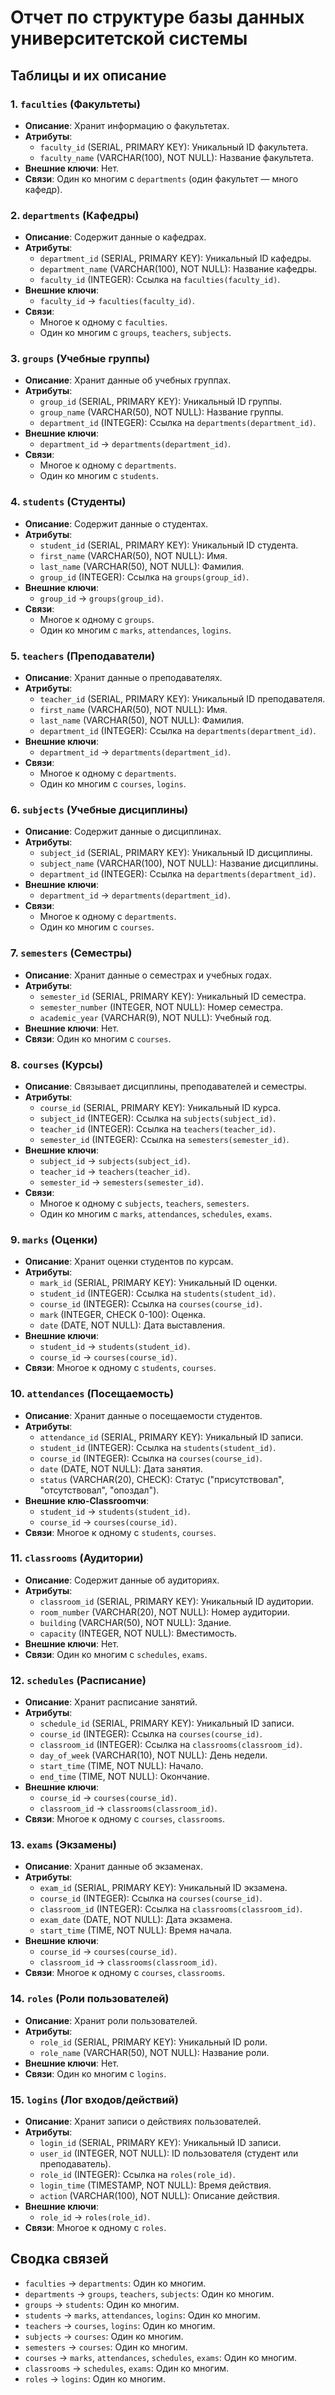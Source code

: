 # Отчет по структуре базы данных университетской системы

## Таблицы и их описание

### 1. `faculties` (Факультеты)
- **Описание**: Хранит информацию о факультетах.
- **Атрибуты**:
  - `faculty_id` (SERIAL, PRIMARY KEY): Уникальный ID факультета.
  - `faculty_name` (VARCHAR(100), NOT NULL): Название факультета.
- **Внешние ключи**: Нет.
- **Связи**: Один ко многим с `departments` (один факультет — много кафедр).

### 2. `departments` (Кафедры)
- **Описание**: Содержит данные о кафедрах.
- **Атрибуты**:
  - `department_id` (SERIAL, PRIMARY KEY): Уникальный ID кафедры.
  - `department_name` (VARCHAR(100), NOT NULL): Название кафедры.
  - `faculty_id` (INTEGER): Ссылка на `faculties(faculty_id)`.
- **Внешние ключи**: 
  - `faculty_id` → `faculties(faculty_id)`.
- **Связи**:
  - Многое к одному с `faculties`.
  - Один ко многим с `groups`, `teachers`, `subjects`.

### 3. `groups` (Учебные группы)
- **Описание**: Хранит данные об учебных группах.
- **Атрибуты**:
  - `group_id` (SERIAL, PRIMARY KEY): Уникальный ID группы.
  - `group_name` (VARCHAR(50), NOT NULL): Название группы.
  - `department_id` (INTEGER): Ссылка на `departments(department_id)`.
- **Внешние ключи**: 
  - `department_id` → `departments(department_id)`.
- **Связи**:
  - Многое к одному с `departments`.
  - Один ко многим с `students`.

### 4. `students` (Студенты)
- **Описание**: Содержит данные о студентах.
- **Атрибуты**:
  - `student_id` (SERIAL, PRIMARY KEY): Уникальный ID студента.
  - `first_name` (VARCHAR(50), NOT NULL): Имя.
  - `last_name` (VARCHAR(50), NOT NULL): Фамилия.
  - `group_id` (INTEGER): Ссылка на `groups(group_id)`.
- **Внешние ключи**: 
  - `group_id` → `groups(group_id)`.
- **Связи**:
  - Многое к одному с `groups`.
  - Один ко многим с `marks`, `attendances`, `logins`.

### 5. `teachers` (Преподаватели)
- **Описание**: Хранит данные о преподавателях.
- **Атрибуты**:
  - `teacher_id` (SERIAL, PRIMARY KEY): Уникальный ID преподавателя.
  - `first_name` (VARCHAR(50), NOT NULL): Имя.
  - `last_name` (VARCHAR(50), NOT NULL): Фамилия.
  - `department_id` (INTEGER): Ссылка на `departments(department_id)`.
- **Внешние ключи**: 
  - `department_id` → `departments(department_id)`.
- **Связи**:
  - Многое к одному с `departments`.
  - Один ко многим с `courses`, `logins`.

### 6. `subjects` (Учебные дисциплины)
- **Описание**: Содержит данные о дисциплинах.
- **Атрибуты**:
  - `subject_id` (SERIAL, PRIMARY KEY): Уникальный ID дисциплины.
  - `subject_name` (VARCHAR(100), NOT NULL): Название дисциплины.
  - `department_id` (INTEGER): Ссылка на `departments(department_id)`.
- **Внешние ключи**: 
  - `department_id` → `departments(department_id)`.
- **Связи**:
  - Многое к одному с `departments`.
  - Один ко многим с `courses`.

### 7. `semesters` (Семестры)
- **Описание**: Хранит данные о семестрах и учебных годах.
- **Атрибуты**:
  - `semester_id` (SERIAL, PRIMARY KEY): Уникальный ID семестра.
  - `semester_number` (INTEGER, NOT NULL): Номер семестра.
  - `academic_year` (VARCHAR(9), NOT NULL): Учебный год.
- **Внешние ключи**: Нет.
- **Связи**: Один ко многим с `courses`.

### 8. `courses` (Курсы)
- **Описание**: Связывает дисциплины, преподавателей и семестры.
- **Атрибуты**:
  - `course_id` (SERIAL, PRIMARY KEY): Уникальный ID курса.
  - `subject_id` (INTEGER): Ссылка на `subjects(subject_id)`.
  - `teacher_id` (INTEGER): Ссылка на `teachers(teacher_id)`.
  - `semester_id` (INTEGER): Ссылка на `semesters(semester_id)`.
- **Внешние ключи**:
  - `subject_id` → `subjects(subject_id)`.
  - `teacher_id` → `teachers(teacher_id)`.
  - `semester_id` → `semesters(semester_id)`.
- **Связи**:
  - Многое к одному с `subjects`, `teachers`, `semesters`.
  - Один ко многим с `marks`, `attendances`, `schedules`, `exams`.

### 9. `marks` (Оценки)
- **Описание**: Хранит оценки студентов по курсам.
- **Атрибуты**:
  - `mark_id` (SERIAL, PRIMARY KEY): Уникальный ID оценки.
  - `student_id` (INTEGER): Ссылка на `students(student_id)`.
  - `course_id` (INTEGER): Ссылка на `courses(course_id)`.
  - `mark` (INTEGER, CHECK 0-100): Оценка.
  - `date` (DATE, NOT NULL): Дата выставления.
- **Внешние ключи**:
  - `student_id` → `students(student_id)`.
  - `course_id` → `courses(course_id)`.
- **Связи**: Многое к одному с `students`, `courses`.

### 10. `attendances` (Посещаемость)
- **Описание**: Хранит данные о посещаемости студентов.
- **Атрибуты**:
  - `attendance_id` (SERIAL, PRIMARY KEY): Уникальный ID записи.
  - `student_id` (INTEGER): Ссылка на `students(student_id)`.
  - `course_id` (INTEGER): Ссылка на `courses(course_id)`.
  - `date` (DATE, NOT NULL): Дата занятия.
  - `status` (VARCHAR(20), CHECK): Статус ("присутствовал", "отсутствовал", "опоздал").
- **Внешние клю-Classroomчи**:
  - `student_id` → `students(student_id)`.
  - `course_id` → `courses(course_id)`.
- **Связи**: Многое к одному с `students`, `courses`.

### 11. `classrooms` (Аудитории)
- **Описание**: Содержит данные об аудиториях.
- **Атрибуты**:
  - `classroom_id` (SERIAL, PRIMARY KEY): Уникальный ID аудитории.
  - `room_number` (VARCHAR(20), NOT NULL): Номер аудитории.
  - `building` (VARCHAR(50), NOT NULL): Здание.
  - `capacity` (INTEGER, NOT NULL): Вместимость.
- **Внешние ключи**: Нет.
- **Связи**: Один ко многим с `schedules`, `exams`.

### 12. `schedules` (Расписание)
- **Описание**: Хранит расписание занятий.
- **Атрибуты**:
  - `schedule_id` (SERIAL, PRIMARY KEY): Уникальный ID записи.
  - `course_id` (INTEGER): Ссылка на `courses(course_id)`.
  - `classroom_id` (INTEGER): Ссылка на `classrooms(classroom_id)`.
  - `day_of_week` (VARCHAR(10), NOT NULL): День недели.
  - `start_time` (TIME, NOT NULL): Начало.
  - `end_time` (TIME, NOT NULL): Окончание.
- **Внешние ключи**:
  - `course_id` → `courses(course_id)`.
  - `classroom_id` → `classrooms(classroom_id)`.
- **Связи**: Многое к одному с `courses`, `classrooms`.

### 13. `exams` (Экзамены)
- **Описание**: Хранит данные об экзаменах.
- **Атрибуты**:
  - `exam_id` (SERIAL, PRIMARY KEY): Уникальный ID экзамена.
  - `course_id` (INTEGER): Ссылка на `courses(course_id)`.
  - `classroom_id` (INTEGER): Ссылка на `classrooms(classroom_id)`.
  - `exam_date` (DATE, NOT NULL): Дата экзамена.
  - `start_time` (TIME, NOT NULL): Время начала.
- **Внешние ключи**:
  - `course_id` → `courses(course_id)`.
  - `classroom_id` → `classrooms(classroom_id)`.
- **Связи**: Многое к одному с `courses`, `classrooms`.

### 14. `roles` (Роли пользователей)
- **Описание**: Хранит роли пользователей.
- **Атрибуты**:
  - `role_id` (SERIAL, PRIMARY KEY): Уникальный ID роли.
  - `role_name` (VARCHAR(50), NOT NULL): Название роли.
- **Внешние ключи**: Нет.
- **Связи**: Один ко многим с `logins`.

### 15. `logins` (Лог входов/действий)
- **Описание**: Хранит записи о действиях пользователей.
- **Атрибуты**:
  - `login_id` (SERIAL, PRIMARY KEY): Уникальный ID записи.
  - `user_id` (INTEGER, NOT NULL): ID пользователя (студент или преподаватель).
  - `role_id` (INTEGER): Ссылка на `roles(role_id)`.
  - `login_time` (TIMESTAMP, NOT NULL): Время действия.
  - `action` (VARCHAR(100), NOT NULL): Описание действия.
- **Внешние ключи**: 
  - `role_id` → `roles(role_id)`.
- **Связи**: Многое к одному с `roles`.

## Сводка связей
- `faculties` → `departments`: Один ко многим.
- `departments` → `groups`, `teachers`, `subjects`: Один ко многим.
- `groups` → `students`: Один ко многим.
- `students` → `marks`, `attendances`, `logins`: Один ко многим.
- `teachers` → `courses`, `logins`: Один ко многим.
- `subjects` → `courses`: Один ко многим.
- `semesters` → `courses`: Один ко многим.
- `courses` → `marks`, `attendances`, `schedules`, `exams`: Один ко многим.
- `classrooms` → `schedules`, `exams`: Один ко многим.
- `roles` → `logins`: Один ко многим.
